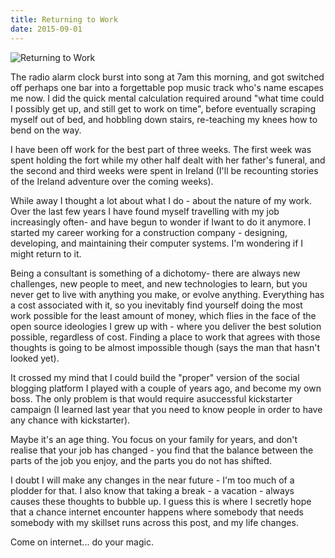 ```yaml
---
title: Returning to Work
date: 2015-09-01
---
```


![Returning to Work](https://source.unsplash.com/Pll7AP6NFpY/1600x900)

The radio alarm clock burst into song at 7am this morning, and got switched off perhaps one bar into a forgettable pop music track who's name escapes me now. I did the quick mental calculation required around "what time could I possibly get up, and still get to work on time", before eventually scraping myself out of bed, and hobbling down stairs, re-teaching my knees how to bend on the way.

I have been off work for the best part of three weeks. The first week was spent holding the fort while my other half dealt with her father's funeral, and the second and third weeks were spent in Ireland (I'll be recounting stories of the Ireland adventure over the coming weeks).

While away I thought a lot about what I do - about the nature of my work. Over the last few years I have found myself travelling with my job increasingly often- and have begun to wonder if Iwant to do it anymore. I started my career working for a construction company - designing, developing, and maintaining their computer systems. I'm wondering if I might return to it.

Being a consultant is something of a dichotomy- there are always new challenges, new people to meet, and new technologies to learn, but you never get to live with anything you make, or evolve anything. Everything has a cost associated with it, so you inevitably find yourself doing the most work possible for the least amount of money, which flies in the face of the open source ideologies I grew up with - where you deliver the best solution possible, regardless of cost. Finding a place to work that agrees with those thoughts is going to be almost impossible though (says the man that hasn't looked yet).

It crossed my mind that I could build the "proper" version of the social blogging platform I played with a couple of years ago, and become my own boss. The only problem is that would require asuccessful kickstarter campaign (I learned last year that you need to know people in order to have any chance with kickstarter).

Maybe it's an age thing. You focus on your family for years, and don't realise that your job has changed - you find that the balance between the parts of the job you enjoy, and the parts you do not has shifted.

I doubt I will make any changes in the near future - I'm too much of a plodder for that. I also know that taking a break - a vacation - always causes these thoughts to bubble up. I guess this is where I secretly hope that a chance internet encounter happens where somebody that needs somebody with my skillset runs across this post, and my life changes.

Come on internet... do your magic.